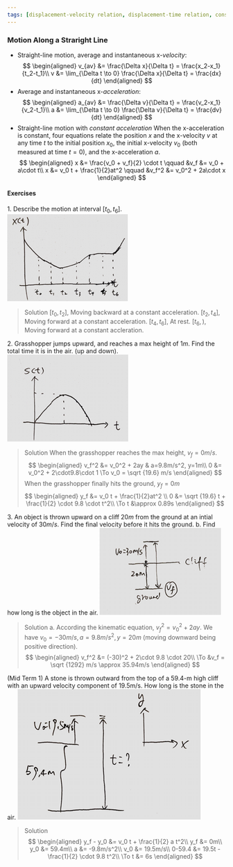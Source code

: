 ```yaml
---
tags: [displacement-velocity relation, displacement-time relation, constant acceleration, gravity, initial velocity, final velocity, kinematic equation, 1-D motion]
---
```


### Motion Along a Straright Line
+ Straight-line motion, average and instantaneous x-_velocity_:
$$
\begin{aligned}
v_{av} &= \frac{\Delta x}{\Delta t} = \frac{x_2-x_1}{t_2-t_1}\\
v &= \lim_{\Delta t \to 0} \frac{\Delta x}{\Delta t} = \frac{dx}{dt}
\end{aligned}
$$
+ Average and instantaneous x-_acceleration_:
$$
\begin{aligned}
a_{av} &= \frac{\Delta v}{\Delta t} = \frac{v_2-x_1}{v_2-t_1}\\
a &= \lim_{\Delta t \to 0} \frac{\Delta v}{\Delta t} = \frac{dv}{dt}
\end{aligned}
$$
+ Straight-line motion with _constant acceleration_
When the x-acceleration is constant, four equations relate the position $x$ and the x-velocity $v$ at any time $t$ to the initial position $x_0$, the initial x-velocity $v _{0}$ (both measured at time $t = 0$), and the x-acceleration $a$.
$$
\begin{aligned}
x &= \frac{v_0 + v_f}{2} \cdot t  \qquad
&v_f &= v_0 + a\cdot t\\
x &= v_0 t + \frac{1}{2}at^2 \qquad
&v_f^2 &= v_0^2 + 2a\cdot x
\end{aligned}
$$

#### Exercises
1\. Describe the motion at interval $[t_0, t_6]$.
![Graph 1](../assets/quiz0122_displacement_vs_time_1.PNG)
>Solution
$[t_0, t_2]$, Moving backward at a constant acceleration.
$[t_2, t_4]$, Moving forward at a constant acceleration.
$[t_4, t_6]$, At rest.
$[t_6, )$, Moving forward at a constant accleration.

2\. Grasshopper jumps upward, and reaches a max height of $1m$. Find the total time it is in the air. (up and down).
![Graph 2](../assets/quiz0122_displacement_vs_time_2.PNG)
>Solution
When the grasshopper reaches the max height, $v_f = 0m/s$.
$$
\begin{aligned}
v_f^2 &= v_0^2 + 2ay & a=9.8m/s^2, y=1m\\
0 &=  v_0^2 + 2\cdot9.8\cdot 1 \To v_0 = \sqrt {19.6} m/s
\end{aligned}
$$
When the grasshopper finally hits the ground, $y_f = 0m$
$$
\begin{aligned}
y_f &= v_0 t + \frac{1}{2}at^2 \\
0 &= \sqrt {19.6} t + \frac{1}{2} \cdot 9.8 \cdot t^2\\
\To t &\approx 0.89s
\end{aligned}
$$

3\. An object is thrown upward on a cliff $20m$ from the ground at an intial velocity of $30m/s$. Find the final velocity before it hits the ground.
b. Find how long is the object in the air.
![Graph 3](../assets/quiz0122_throw_upward.PNG)
>Solution
a. According the kinematic equation, $v_f^2 = v_0^2 + 2ay$. We have $v_0=-30m/s, a=9.8m/s^2, y=20m$ (moving downward being positive direction).
$$
\begin{aligned}
v_f^2 &= (-30)^2 + 2\cdot 9.8 \cdot 20\\
\To &v_f = \sqrt {1292} m/s \approx 35.94m/s
\end{aligned}
$$

(Mid Term 1) A stone is thrown outward from the top of a 59.4-m high cliff with an upward velocity component of 19.5m/s. How long is the stone in the air.
![Graph ](../assets/stone_in_air.PNG)
>Solution
$$
\begin{aligned}
y_f - y_0 &= v_0 t + \frac{1}{2} a t^2\\
y_f &= 0m\\
y_0 &= 59.4m\\
a &= -9.8m/s^2\\
v_0 &= 19.5m/s\\
0-59.4 &= 19.5t - \frac{1}{2} \cdot 9.8 t^2\\
\To t &= 6s
\end{aligned}
$$
